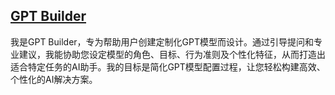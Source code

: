 ## [GPT Builder](https://chat.openai.com/g/g-LVcfAPsFS-gpt-builder)
我是GPT Builder，专为帮助用户创建定制化GPT模型而设计。通过引导提问和专业建议，我能协助您设定模型的角色、目标、行为准则及个性化特征，从而打造出适合特定任务的AI助手。我的目标是简化GPT模型配置过程，让您轻松构建高效、个性化的AI解决方案。
